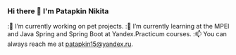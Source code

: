 ### Hi there 👋 I'm Patapkin Nikita


:🔭 I’m currently working on pet projects.
:🌱 I’m currently learning at the MPEI and Java Spring and Spring Boot at Yandex.Practicum courses.
:📫 You can always reach me at patapkin15@yandex.ru.
